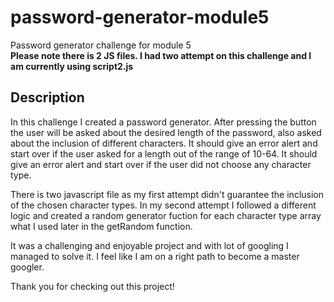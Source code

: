 # password-generator-module5
Password generator challenge for module 5
<br />
**Please note there is 2 JS files. I had two attempt on this challenge and I am currently using script2.js**

## Description

In this challenge I created a password generator. 
After pressing the button the user will be asked about the desired length of the password, also asked about the inclusion of different characters.
It should give an error alert and start over if the user asked for a length out of the range of 10-64.
It should give an error alert and start over if the user did not choose any character type.

There is two javascript file as my first attempt didn't guarantee the inclusion of the chosen character types.
In my second attempt I followed a different logic and created a random generator fuction for each character type array what I used later in the getRandom function.

It was a challenging and enjoyable project and with lot of googling I managed to solve it.
I feel like I am on a right path to become a master googler.

Thank you for checking out this project!
